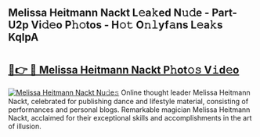 ## Melissa Heitmann Nackt L𝚎a𝚔ed N𝚞𝚍e - Part-U2p Vi𝚍𝚎o P𝚑𝚘tos - H𝚘𝚝 O𝚗𝚕yf𝚊ns L𝚎a𝚔s KqIpA

# <h2><a href="http://kfcnkr.oniu.top/?m=Melissa+Heitmann+Nackt">🔗👉 🔴 Melissa Heitmann Nackt P𝚑ot𝚘𝚜 V𝚒d𝚎o</a></h2>

[![Melissa Heitmann Nackt Nu𝚍e𝚜](https://i.imgur.com/0qMVB7G.gif)](http://kfcnkr.oniu.top/?m=Melissa+Heitmann+Nackt)
Online thought leader Melissa Heitmann Nackt, celebrated for publishing dance and lifestyle material, consisting of performances and personal blogs. Remarkable magician Melissa Heitmann Nackt, acclaimed for their exceptional skills and accomplishments in the art of illusion.  
